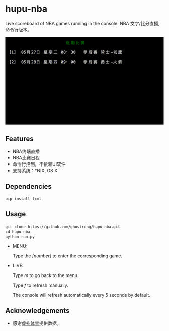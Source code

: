 # hupu-nba
Live scoreboard of NBA games running in the console. NBA 文字/比分直播,命令行版本。

![HUPU-NBA](hupunba.gif)

## Features

* NBA终端直播
* NBA比赛日程
* 命令行控制，不依赖UI软件
* 支持系统：*NIX, OS X

## Dependencies

    pip install lxml

## Usage

    git clone https://github.com/ghostrong/hupu-nba.git
    cd hupu-nba
    python run.py

* MENU:

  Type the *[number]* to enter the corresponding game.

* LIVE:

  Type *m* to go back to the menu.

  Type *f* to refresh manually.

  The console will refresh automatically every 5 seconds by default.


## Acknowledgements

* 感谢[虎扑体育](http://www.hupu.com/)提供数据。

